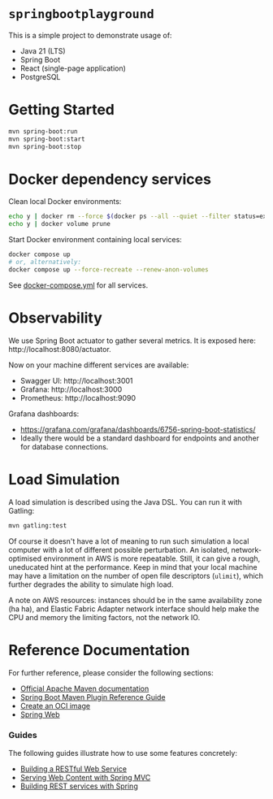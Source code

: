 # `springbootplayground`

This is a simple project to demonstrate usage of:
  - Java 21 (LTS)
  - Spring Boot
  - React (single-page application)
  - PostgreSQL

# Getting Started

``` zsh
mvn spring-boot:run
mvn spring-boot:start
mvn spring-boot:stop
```

# Docker dependency services

Clean local Docker environments:

``` zsh
echo y | docker rm --force $(docker ps --all --quiet --filter status=exited)
echo y | docker volume prune
```

Start Docker environment containing local services:

``` zsh
docker compose up
# or, alternatively:
docker compose up --force-recreate --renew-anon-volumes
```

See [docker-compose.yml](./docker-compose.yml) for all services.

# Observability

We use Spring Boot actuator to gather several metrics. It is exposed here: http://localhost:8080/actuator.

Now on your machine different services are available:

- Swagger UI: http://localhost:3001
- Grafana: http://localhost:3000
- Prometheus: http://localhost:9090

Grafana dashboards:
- https://grafana.com/grafana/dashboards/6756-spring-boot-statistics/
- Ideally there would be a standard dashboard for endpoints and another for database connections.

# Load Simulation

A load simulation is described using the Java DSL. You can run it with Gatling:

``` zsh
mvn gatling:test
```

Of course it doesn't have a lot of meaning to run such simulation a local computer with a lot of different possible perturbation. An isolated, network-optimised environment in AWS is more repeatable. Still, it can give a rough, uneducated hint at the performance. Keep in mind that your local machine may have a limitation on the number of open file descriptors (`ulimit`), which further degrades the ability to simulate high load.

A note on AWS resources: instances should be in the same availability zone (ha ha), and Elastic Fabric Adapter network interface should help make the CPU and memory the limiting factors, not the network IO.

# Reference Documentation

For further reference, please consider the following sections:

* [Official Apache Maven documentation](https://maven.apache.org/guides/index.html)
* [Spring Boot Maven Plugin Reference Guide](https://docs.spring.io/spring-boot/docs/3.1.4/maven-plugin/reference/html/)
* [Create an OCI image](https://docs.spring.io/spring-boot/docs/3.1.4/maven-plugin/reference/html/#build-image)
* [Spring Web](https://docs.spring.io/spring-boot/docs/3.1.4/reference/htmlsingle/index.html#web)

### Guides
The following guides illustrate how to use some features concretely:

* [Building a RESTful Web Service](https://spring.io/guides/gs/rest-service/)
* [Serving Web Content with Spring MVC](https://spring.io/guides/gs/serving-web-content/)
* [Building REST services with Spring](https://spring.io/guides/tutorials/rest/)

